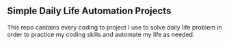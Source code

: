 ## Simple Daily Life Automation Projects

This repo cantains every coding to project I use to solve daily life problem in order to practice my coding skills and automate my life as needed.